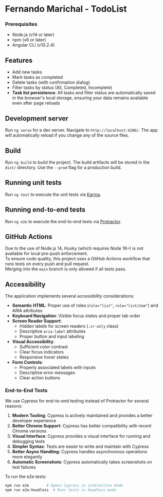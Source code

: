 # Fernando Marichal - TodoList

### Prerequisites

- Node.js (v14 or later)
- npm (v6 or later)
- Angular CLI (v10.2.4)

## Features

- Add new tasks
- Mark tasks as completed
- Delete tasks (with confirmation dialog)
- Filter tasks by status (All, Completed, Incomplete)
- **Task list persistence**: All tasks and filter status are automatically saved in the browser's local storage, ensuring your data remains available even after page reloads

## Development server

Run `ng serve` for a dev server. Navigate to `http://localhost:4200/`. The app will automatically reload if you change any of the source files.

## Build

Run `ng build` to build the project. The build artifacts will be stored in the `dist/` directory. Use the `--prod` flag for a production build.

## Running unit tests

Run `ng test` to execute the unit tests via [Karma](https://karma-runner.github.io).

## Running end-to-end tests

Run `ng e2e` to execute the end-to-end tests via [Protractor](http://www.protractortest.org/).

## GitHub Actions

Due to the use of Node.js 14, Husky (which requires Node 18+) is not available for local pre-push enforcement.  
To ensure code quality, this project uses a GitHub Actions workflow that runs tests on every push and pull request.  
Merging into the `main` branch is only allowed if all tests pass.

## Accessibility

The application implements several accessibility considerations:

- **Semantic HTML**: Proper use of roles (`role="list"`, `role="listitem"`) and ARIA attributes
- **Keyboard Navigation**: Visible focus states and proper tab order
- **Screen Reader Support**:
  - Hidden labels for screen readers (`.sr-only` class)
  - Descriptive `aria-label` attributes
  - Proper button and input labeling
- **Visual Accessibility**:
  - Sufficient color contrast
  - Clear focus indicators
  - Responsive hover states
- **Form Controls**:
  - Properly associated labels with inputs
  - Descriptive error messages
  - Clear action buttons

### End-to-End Tests

We use Cypress for end-to-end testing instead of Protractor for several reasons:

1. **Modern Tooling**: Cypress is actively maintained and provides a better developer experience
2. **Better Chrome Support**: Cypress has better compatibility with recent Chrome versions
3. **Visual Interface**: Cypress provides a visual interface for running and debugging tests
4. **Simpler Syntax**: Tests are easier to write and maintain with Cypress
5. **Better Async Handling**: Cypress handles asynchronous operations more elegantly
6. **Automatic Screenshots**: Cypress automatically takes screenshots on test failures

To run the e2e tests:

```bash
npm run e2e        # Opens Cypress in interactive mode
npm run e2e:headless  # Runs tests in headless mode
```
